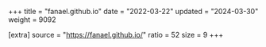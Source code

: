 +++
title = "fanael.github.io"
date = "2022-03-22"
updated = "2024-03-30"
weight = 9092

[extra]
source = "https://fanael.github.io/"
ratio = 52
size = 9
+++
